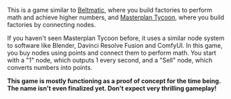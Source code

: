 This is a game similar to [Beltmatic](https://store.steampowered.com/app/2674590/Beltmatic/),
where you build factories to perform math and achieve higher numbers,
and [Masterplan Tycoon](https://store.steampowered.com/app/1644500/Masterplan_Tycoon/),
where you build factories by connecting nodes.

If you haven't seen Masterplan Tycoon before, it uses a similar node system to software like Blender, Davinci Resolve Fusion and ComfyUI.
In this game, you buy nodes using points and connect them to perform math. You start with a "1" node, which outputs 1 every second, and a "Sell" node, which converts numbers into points.

**This game is mostly functioning as a proof of concept for the time being.
The name isn't even finalized yet. Don't expect very thrilling gameplay!**